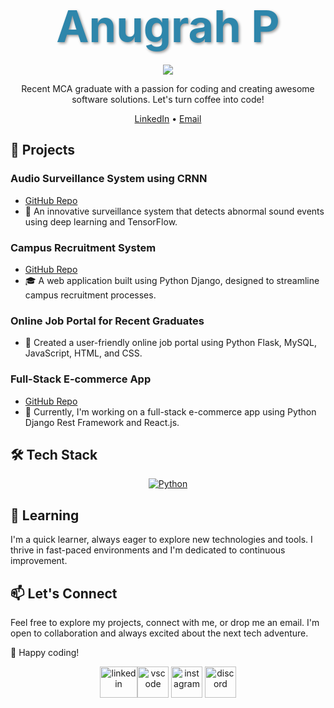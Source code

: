 

<h1 align="center">
  <span style="font-size: 2.5em; font-weight: bold; color: #2E86AB; text-shadow: 2px 2px 4px rgba(0, 0, 0, 0.4);"> Anugrah P</span>
</h1>

<p align="center">
  <img src="https://readme-typing-svg.herokuapp.com?font=Algerian&color=00A038&size=25&center=true&vCenter=true&width=600&height=100&lines=Self-taught+Full-Stack+Developer,;AI+Enthusiast,;CTF+Newbie,;Active+Learner/Researcher,;Love+to+learn+new+stuffs..<3">
</p>
<p align="center">Recent MCA graduate with a passion for coding and creating awesome software solutions. Let's turn coffee into code!</p>

<p align="center">
  <a href="https://www.linkedin.com/in/anugrahprathap/">LinkedIn</a> •
  <a href="mailto:anugrahprathap@gmail.com">Email</a>
</p>



## 💼 Projects

### Audio Surveillance System using CRNN
- [GitHub Repo](https://github.com/anugrahprathap/Audio-Surveillance)
- 🎵 An innovative surveillance system that detects abnormal sound events using deep learning and TensorFlow.

### Campus Recruitment System
- [GitHub Repo](https://github.com/anugrahprathap/campus-recruitment-app)
- 🎓 A web application built using Python Django, designed to streamline campus recruitment processes.

### Online Job Portal for Recent Graduates
- 🎉 Created a user-friendly online job portal using Python Flask, MySQL, JavaScript, HTML, and CSS.

### Full-Stack E-commerce App
- [GitHub Repo](https://github.com/anugrahprathap/DjangoReactEcommerce)
- 🛒 Currently, I'm working on a full-stack e-commerce app using Python Django Rest Framework and React.js.

## 🛠️ Tech Stack
<p align="center">
  <a href="https://skillicons.dev/icons?i=python,java,js,c,cpp,nodejs,django,flask,react,tensorflow,linux,bash,postman,gcp,jenkins,kubernetes,docker,mysql,sqlite,git,github,css,bootstrap,materialui,html,powershell&perline=13">
    <img src="https://skillicons.dev/icons?i=python,java,js,c,cpp,nodejs,django,flask,react,tensorflow,linux,bash,postman,gcp,jenkins,kubernetes,docker,mysql,sqlite,git,github,css,bootstrap,materialui,html,powershell&perline=13") alt="Python" />
  </a>
</p>


## 🌱 Learning

I'm a quick learner, always eager to explore new technologies and tools. I thrive in fast-paced environments and I'm dedicated to continuous improvement.

## 📫 Let's Connect

Feel free to explore my projects, connect with me, or drop me an email. I'm open to collaboration and always excited about the next tech adventure.

🚀 Happy coding!




<p align="center">
<a href="https://www.linkedin.com/in/anugrahprathap/" target="blank"><img align="center" src="https://skillicons.dev/icons?i=linkedin" alt="linkedin" height="50" width="60" /></a><a href="https://twitter.com/anugrahprathap" target="blank"><img align="center" src="https://skillicons.dev/icons?i=twitter" alt="vscode"  alt="twitter" height="50" width="50" /></a> 
<a href="https://www.instagram.com/_anugrahprathap/" target="blank"><img align="center" src="https://skillicons.dev/icons?i=instagram" alt="instagram" height="50" width="50" /></a>
<a href="https://discord.gg/anugrahprathap" target="blank"><img align="center" src="https://skillicons.dev/icons?i=discord" alt="discord" height="50" width="50"  /></a>
  
</p>
